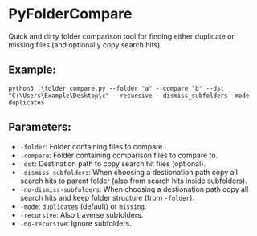 # PyFolderCompare
Quick and dirty folder comparison tool for finding either duplicate or missing files (and optionally copy search hits)

## Example:
```
python3 .\folder_compare.py --folder "a" --compare "b" --dst "C:\Users\Example\Desktop\c" --recursive --dismiss_subfolders -mode duplicates
```

## Parameters:
- ``-folder``: Folder containing files to compare.
- ``-compare``: Folder containing comparison files to compare to.
- ``-dst``: Destination path to copy search hit files (optional).
- ``-dismiss-subfolders``: When choosing a destionation path copy all search hits to parent folder (also from search hits inside subfolders).
- ``-no-dismiss-subfolders``: When choosing a destionation path copy all search hits and keep folder structure (from ``-folder``).
- ``-mode``: ``duplicates`` (default) or ``missing``.
- ``-recursive``: Also traverse subfolders.
- ``-no-recursive``: Ignore subfolders.

